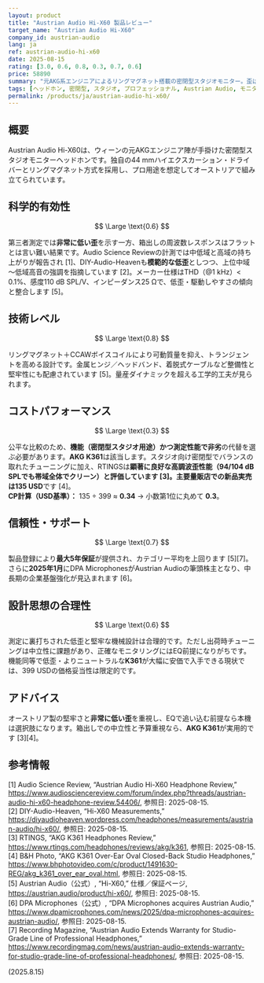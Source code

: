 ```yaml
---
layout: product
title: "Austrian Audio Hi-X60 製品レビュー"
target_name: "Austrian Audio Hi-X60"
company_id: austrian-audio
lang: ja
ref: austrian-audio-hi-x60
date: 2025-08-15
rating: [3.0, 0.6, 0.8, 0.3, 0.7, 0.6]
price: 58890
summary: "元AKG系エンジニアによるリングマグネット搭載の密閉型スタジオモニター。歪は極めて低い一方、素のチューニングは中立性に課題があります。測定面で非劣といえる安価な密閉型（AKG K361：135 USD）が存在するため、399 USDに対する費用対効果は弱いです。"
tags: [ヘッドホン, 密閉型, スタジオ, プロフェッショナル, Austrian Audio, モニタリング]
permalink: /products/ja/austrian-audio-hi-x60/
---
```


## 概要

Austrian Audio Hi-X60は、ウィーンの元AKGエンジニア陣が手掛けた密閉型スタジオモニターヘッドホンです。独自の44 mmハイエクスカーション・ドライバーとリングマグネット方式を採用し、プロ用途を想定してオーストリアで組み立てられています。

## 科学的有効性

$$ \Large \text{0.6} $$

第三者測定では**非常に低い歪**を示す一方、箱出しの周波数レスポンスはフラットとは言い難い結果です。Audio Science Reviewの計測では中低域と高域の持ち上がりが報告され [1]、DIY-Audio-Heavenも**模範的な低歪**としつつ、上位中域～低域高音の強調を指摘しています [2]。メーカー仕様はTHD（@1 kHz）< 0.1%、感度110 dB SPL/V、インピーダンス25 Ωで、低歪・駆動しやすさの傾向と整合します [5]。

## 技術レベル

$$ \Large \text{0.8} $$

リングマグネット＋CCAWボイスコイルにより可動質量を抑え、トランジェントを高める設計です。金属ヒンジ／ヘッドバンド、着脱式ケーブルなど整備性と堅牢性にも配慮されています [5]。量産ダイナミックを超える工学的工夫が見られます。

## コストパフォーマンス

$$ \Large \text{0.3} $$

公平な比較のため、**機能（密閉型スタジオ用途）**かつ**測定性能で非劣**の代替を選ぶ必要があります。**AKG K361**は該当します。スタジオ向け密閉型でバランスの取れたチューニングに加え、RTINGSは**顕著に良好な高調波歪性能（94/104 dB SPLでも帯域全体でクリーン）**と評価しています [3]。主要量販店での新品実売は**135 USD**です [4]。  
**CP計算（USD基準）：** 135 ÷ 399 ≈ **0.34** → 小数第1位に丸めて **0.3**。

## 信頼性・サポート

$$ \Large \text{0.7} $$

製品登録により**最大5年保証**が提供され、カテゴリー平均を上回ります [5][7]。さらに**2025年1月**にDPA MicrophonesがAustrian Audioの筆頭株主となり、中長期の企業基盤強化が見込まれます [6]。

## 設計思想の合理性

$$ \Large \text{0.6} $$

測定に裏打ちされた低歪と堅牢な機械設計は合理的です。ただし出荷時チューニングは中立性に課題があり、正確なモニタリングにはEQ前提になりがちです。機能同等で低歪・よりニュートラルな**K361**が大幅に安価で入手できる現状では、399 USDの価格妥当性は限定的です。

## アドバイス

オーストリア製の堅牢さと**非常に低い歪**を重視し、EQで追い込む前提なら本機は選択肢になります。箱出しでの中立性と予算重視なら、**AKG K361**が実用的です [3][4]。

## 参考情報

[1] Audio Science Review, “Austrian Audio Hi-X60 Headphone Review,” https://www.audiosciencereview.com/forum/index.php?threads/austrian-audio-hi-x60-headphone-review.54406/, 参照日: 2025-08-15.  
[2] DIY-Audio-Heaven, “Hi-X60 Measurements,” https://diyaudioheaven.wordpress.com/headphones/measurements/austrian-audio/hi-x60/, 参照日: 2025-08-15.  
[3] RTINGS, “AKG K361 Headphones Review,” https://www.rtings.com/headphones/reviews/akg/k361, 参照日: 2025-08-15.  
[4] B&H Photo, “AKG K361 Over-Ear Oval Closed-Back Studio Headphones,” https://www.bhphotovideo.com/c/product/1491630-REG/akg_k361_over_ear_oval.html, 参照日: 2025-08-15.  
[5] Austrian Audio（公式）, “Hi-X60,” 仕様／保証ページ, https://austrian.audio/product/hi-x60/, 参照日: 2025-08-15.  
[6] DPA Microphones（公式）, “DPA Microphones acquires Austrian Audio,” https://www.dpamicrophones.com/news/2025/dpa-microphones-acquires-austrian-audio/, 参照日: 2025-08-15.  
[7] Recording Magazine, “Austrian Audio Extends Warranty for Studio-Grade Line of Professional Headphones,” https://www.recordingmag.com/news/austrian-audio-extends-warranty-for-studio-grade-line-of-professional-headphones/, 参照日: 2025-08-15.

(2025.8.15)

